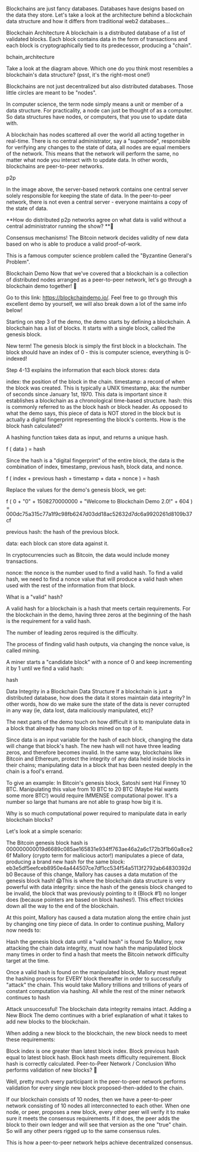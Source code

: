 Blockchains are just fancy databases. Databases have designs based on the data they store. Let's take a look at the architecture behind a blockchain data structure and how it differs from traditional web2 databases...

Blockchain Architecture
A blockchain is a distributed database of a list of validated blocks. Each block contains data in the form of transactions and each block is cryptographically tied to its predecessor, producing a "chain".

bchain_architecture

Take a look at the diagram above. Which one do you think most resembles a blockchain's data structure? (psst, it's the right-most one!)

Blockchains are not just decentralized but also distributed databases. Those little circles are meant to be "nodes".

In computer science, the term node simply means a unit or member of a data structure. For practicality, a node can just be thought of as a computer. So data structures have nodes, or computers, that you use to update data with.

A blockchain has nodes scattered all over the world all acting together in real-time. There is no central administrator, say a "supernode", responsible for verifying any changes to the state of data, all nodes are equal members of the network. This means that the network will perform the same, no matter what node you interact with to update data. In other words, blockchains are peer-to-peer networks.

p2p

In the image above, the server-based network contains one central server solely responsible for keeping the state of data. In the peer-to-peer network, there is not even a central server - everyone maintains a copy of the state of data.

**How do distributed p2p networks agree on what data is valid without a central administrator running the show? **🤔

Consensus mechanisms! The Bitcoin network decides validity of new data based on who is able to produce a valid proof-of-work.

This is a famous computer science problem called the "Byzantine General's Problem".

Blockchain Demo
Now that we've covered that a blockchain is a collection of distributed nodes arranged as a peer-to-peer network, let's go through a blockchain demo together! :handshake:

Go to this link: https://blockchaindemo.io/. Feel free to go through this excellent demo by yourself, we will also break down a lot of the same info below!

Starting on step 3 of the demo, the demo starts by defining a blockchain.
A blockchain has a list of blocks. It starts with a single block, called the genesis block.

New term! The genesis block is simply the first block in a blockchain. The block should have an index of 0 - this is computer science, everything is 0-indexed!

Step 4-13 explains the information that each block stores:
data

index: the position of the block in the chain.
timestamp: a record of when the block was created. This is typically a UNIX timestamp, aka: the number of seconds since January 1st, 1970. This data is important since it establishes a blockchain as a chronological time-based structure.
hash: this is commonly referred to as the block hash or block header. As opposed to what the demo says, this piece of data is NOT stored in the block but is actually a digital fingerprint representing the block's contents.
How is the block hash calculated?

A hashing function takes data as input, and returns a unique hash.

f ( data ) = hash

Since the hash is a "digital fingerprint" of the entire block, the data is the combination of index, timestamp, previous hash, block data, and nonce.

f ( index + previous hash + timestamp + data + nonce ) = hash

Replace the values for the demo's genesis block, we get:

f ( 0 + "0" + 1508270000000 + "Welcome to Blockchain Demo 2.0!" + 604 ) = 000dc75a315c77a1f9c98fb6247d03dd18ac52632d7dc6a9920261d8109b37cf

previous hash: the hash of the previous block.

data: each block can store data against it.

In cryptocurrencies such as Bitcoin, the data would include money transactions.

nonce: the nonce is the number used to find a valid hash.
To find a valid hash, we need to find a nonce value that will produce a valid hash when used with the rest of the information from that block.

What is a "valid" hash?

A valid hash for a blockchain is a hash that meets certain requirements. For the blockchain in the demo, having three zeros at the beginning of the hash is the requirement for a valid hash.

The number of leading zeros required is the difficulty.

The process of finding valid hash outputs, via changing the nonce value, is called mining.

A miner starts a "candidate block" with a nonce of 0 and keep incrementing it by 1 until we find a valid hash:

hash

Data Integrity in a Blockchain Data Structure
If a blockchain is just a distributed database, how does the data it stores maintain data integrity? In other words, how do we make sure the state of the data is never corrupted in any way (ie, data lost, data maliciously manipulated, etc)?

The next parts of the demo touch on how difficult it is to manipulate data in a block that already has many blocks mined on top of it.

Since data is an input variable for the hash of each block, changing the data will change that block's hash. The new hash will not have three leading zeros, and therefore becomes invalid. In the same way, blockchains like Bitcoin and Ethereum, protect the integrity of any data held inside blocks in their chains; manipulating data in a block that has been nested deeply in the chain is a fool's errand.

To give an example: In Bitcoin's genesis block, Satoshi sent Hal Finney 10 BTC. Manipulating this value from 10 BTC to 20 BTC (Maybe Hal wants some more BTC!) would require IMMENSE computational power. It's a number so large that humans are not able to grasp how big it is.

Why is so much computational power required to manipulate data in early blockchain blocks?

Let's look at a simple scenario:

The Bitcoin genesis block hash is 000000000019d6689c085ae165831e934ff763ae46a2a6c172b3f1b60a8ce26f
Mallory (crypto term for malicious actor!) manipulates a piece of data, producing a brand new hash for the same block: eb3e5df5eefceb8950e4a444507ce7df1cc534f54a5113f2792ab64830392db0
Because of this change, Mallory has causes a data mutation of the genesis block hash! 😱This is where the blockchain data structure is very powerful with data integrity: since the hash of the genesis block changed to be invalid, the block that was previously pointing to it (Block #1) no longer does (because pointers are based on block hashes!). This effect trickles down all the way to the end of the blockchain.

At this point, Mallory has caused a data mutation along the entire chain just by changing one tiny piece of data. In order to continue pushing, Mallory now needs to:

Hash the genesis block data until a "valid hash" is found
So Mallory, now attacking the chain data integrity, must now hash the manipulated block many times in order to find a hash that meets the Bitcoin network difficulty target at the time.

Once a valid hash is found on the manipulated block, Mallory must repeat the hashing process for EVERY block thereafter in order to successfully "attack" the chain.
This would take Mallory trillions and trillions of years of constant computation via hashing. All while the rest of the miner network continues to hash

Attack unsuccessful! The blockchain data integrity remains intact.
Adding a New Block
The demo continues with a brief explanation of what it takes to add new blocks to the blockchain.

When adding a new block to the blockchain, the new block needs to meet these requirements:

Block index is one greater than latest block index.
Block previous hash equal to latest block hash.
Block hash meets difficulty requirement.
Block hash is correctly calculated.
Peer-to-Peer Network / Conclusion
Who performs validation of new blocks? 🤔

Well, pretty much every participant in the peer-to-peer network performs validation for every single new block proposed-then-added to the chain.

If our blockchain consists of 10 nodes, then we have a peer-to-peer network consisting of 10 nodes all interconnected to each other. When one node, or peer, proposes a new block, every other peer will verify it to make sure it meets the consensus requirements. If it does, the peer adds the block to their own ledger and will see that version as the one "true" chain. So will any other peers rigged up to the same consensus rules.

This is how a peer-to-peer network helps achieve decentralized consensus.
